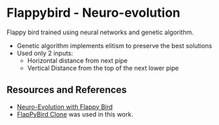 # Flappybird - Neuro-evolution
Flappy bird trained using neural networks and genetic algorithm. 
* Genetic algorithm implements elitism to preserve the best solutions
* Used only 2 inputs:
	* Horizontal distance from next pipe
	* Vertical Distance from the top of the next lower pipe

## Resources and References
* [Neuro-Evolution with Flappy Bird](https://threads-iiith.quora.com/Neuro-Evolution-with-Flappy-Bird-Genetic-Evolution-on-Neural-Networks)
* [FlapPyBird Clone](https://github.com/sourabhv/FlapPyBird) was used in this work.
